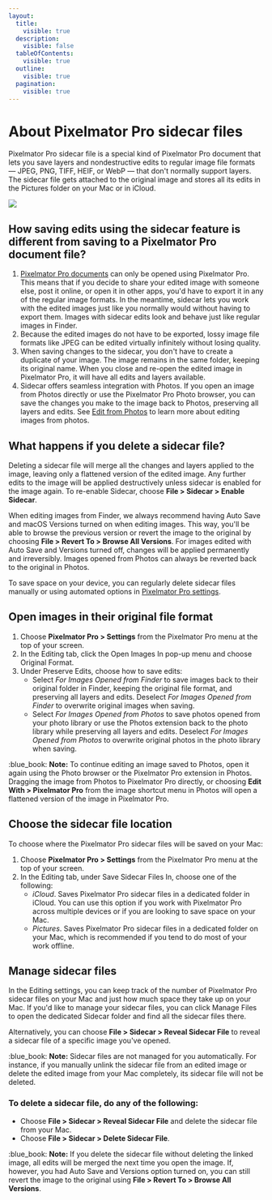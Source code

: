 ```yaml
---
layout:
  title:
    visible: true
  description:
    visible: false
  tableOfContents:
    visible: true
  outline:
    visible: true
  pagination:
    visible: true
---
```


# About Pixelmator Pro sidecar files

Pixelmator Pro sidecar file is a special kind of Pixelmator Pro document that lets you save layers and nondestructive edits to regular image file formats — JPEG, PNG, TIFF, HEIF, or WebP — that don't normally support layers. The sidecar file gets attached to the original image and stores all its edits in the Pictures folder on your Mac or in iCloud.

![](https://help.pixelmator.com/pixelmator-pro/3.5/assets/English/1677169679000.jpeg)

## How saving edits using the sidecar feature is different from saving to a Pixelmator Pro document file?

1. [Pixelmator Pro documents](about-the-pixelmator-pro-file-format.md) can only be opened using Pixelmator Pro. This means that if you decide to share your edited image with someone else, post it online, or open it in other apps, you'd have to export it in any of the regular image formats. In the meantime, sidecar lets you work with the edited images just like you normally would without having to export them. Images with sidecar edits look and behave just like regular images in Finder.
2. Because the edited images do not have to be exported, lossy image file formats like JPEG can be edited virtually infinitely without losing quality.
3. When saving changes to the sidecar, you don't have to create a duplicate of your image. The image remains in the same folder, keeping its original name. When you close and re-open the edited image in Pixelmator Pro, it will have all edits and layers available.
4. Sidecar offers seamless integration with Photos. If you open an image from Photos directly or use the Pixelmator Pro Photo browser, you can save the changes you make to the image back to Photos, preserving all layers and edits. See [Edit from Photos](edit-from-photos.md) to learn more about editing images from photos.

## What happens if you delete a sidecar file?

Deleting a sidecar file will merge all the changes and layers applied to the image, leaving only a flattened version of the edited image. Any further edits to the image will be applied destructively unless sidecar is enabled for the image again. To re-enable Sidecar, choose **File > Sidecar > Enable Sidecar**.

When editing images from Finder, we always recommend having Auto Save and macOS Versions turned on when editing images. This way, you'll be able to browse the previous version or revert the image to the original by choosing **File > Revert To > Browse All Versions**. For images edited with Auto Save and Versions turned off, changes will be applied permanently and irreversibly. Images opened from Photos can always be reverted back to the original in Photos.

To save space on your device, you can regularly delete sidecar files manually or using automated options in [Pixelmator Pro settings](../pixelmator-pro-basics/pixelmator-pro-settings/).

## Open images in their original file format

1. Choose **Pixelmator Pro > Settings** from the Pixelmator Pro menu at the top of your screen.
2. In the Editing tab, click the Open Images In pop-up menu and choose Original Format.
3. Under Preserve Edits, choose how to save edits:
   * Select _For Images Opened from Finder_ to save images back to their original folder in Finder, keeping the original file format, and preserving all layers and edits. Deselect _For Images Opened from Finder_ to overwrite original images when saving.
   * Select _For Images Opened from Photos_ to save photos opened from your photo library or use the Photos extension back to the photo library while preserving all layers and edits. Deselect _For Images Opened from Photos_ to overwrite original photos in the photo library when saving.

:blue\_book: **Note:** To continue editing an image saved to Photos, open it again using the Photo browser or the Pixelmator Pro extension in Photos. Dragging the image from Photos to Pixelmator Pro directly, or choosing **Edit With > Pixelmator Pro** from the image shortcut menu in Photos will open a flattened version of the image in Pixelmator Pro.

## Choose the sidecar file location

To choose where the Pixelmator Pro sidecar files will be saved on your Mac:

1. Choose **Pixelmator Pro > Settings** from the Pixelmator Pro menu at the top of your screen.
2. In the Editing tab, under Save Sidecar Files In, choose one of the following:
   * _iCloud_. Saves Pixelmator Pro sidecar files in a dedicated folder in iCloud. You can use this option if you work with Pixelmator Pro across multiple devices or if you are looking to save space on your Mac.
   * _Pictures_. Saves Pixelmator Pro sidecar files in a dedicated folder on your Mac, which is recommended if you tend to do most of your work offline.

## Manage sidecar files

In the Editing settings, you can keep track of the number of Pixelmator Pro sidecar files on your Mac and just how much space they take up on your Mac. If you'd like to manage your sidecar files, you can click Manage Files to open the dedicated Sidecar folder and find all the sidecar files there.

Alternatively, you can choose **File > Sidecar > Reveal Sidecar File** to reveal a sidecar file of a specific image you've opened.

:blue\_book: **Note:** Sidecar files are not managed for you automatically. For instance, if you manually unlink the sidecar file from an edited image or delete the edited image from your Mac completely, its sidecar file will not be deleted.

### To delete a sidecar file, do any of the following:

* Choose **File > Sidecar > Reveal Sidecar File** and delete the sidecar file from your Mac.
* Choose **File > Sidecar > Delete Sidecar File**.

:blue\_book: **Note:** If you delete the sidecar file without deleting the linked image, all edits will be merged the next time you open the image. If, however, you had Auto Save and Versions option turned on, you can still revert the image to the original using **File > Revert To > Browse All Versions**.
